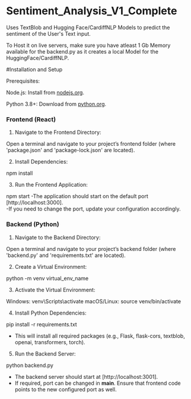 # Sentiment_Analysis_V1_Complete
Uses TextBlob and Hugging Face/CardiffNLP Models to predict the sentiment of the User's Text input.

To Host it on live servers, make sure you have atleast 1 Gb Memory available for the backend.py as it creates a local Model for the HuggingFace/CardiffNLP.

#Installation and Setup

Prerequisites:

Node.js: Install from [nodejs.org](https://nodejs.org/).

Python 3.8+: Download from [python.org](https://www.python.org/).

### Frontend (React)

1. Navigate to the Frontend Directory:

Open a terminal and navigate to your project’s frontend folder (where 'package.json' and 'package-lock.json' are located).

2. Install Dependencies:

npm install

3. Run the Frontend Application:

npm start
   -The application should start on the default port [http://localhost:3000].  
   -If you need to change the port, update your configuration accordingly.

### Backend (Python)

1. Navigate to the Backend Directory:

Open a terminal and navigate to your project’s backend folder (where 'backend.py' and 'requirements.txt' are located).

2. Create a Virtual Environment:

python -m venv virtual_env_name

3. Activate the Virtual Environment:

Windows: venv\Scripts\activate
macOS/Linux: source venv/bin/activate

4. Install Python Dependencies:
   
pip install -r requirements.txt
   - This will install all required packages (e.g., Flask, flask-cors, textblob, openai, transformers, torch).

5. Run the Backend Server:

python backend.py
   - The backend server should start at [http://localhost:3001]. 
   - If required, port can be changed in __main__. Ensure that frontend code points to the new configured port as well.
